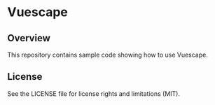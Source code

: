 Vuescape
===============

## Overview

This repository contains sample code showing how to use Vuescape.

## License
See the LICENSE file for license rights and limitations (MIT).